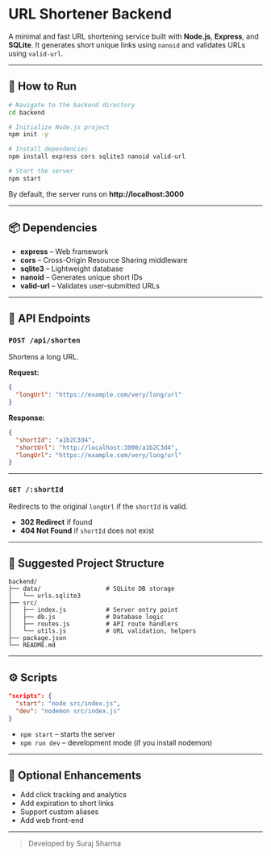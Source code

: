# URL Shortener Backend

A minimal and fast URL shortening service built with **Node.js**, **Express**, and **SQLite**. It generates short unique links using `nanoid` and validates URLs using `valid-url`.

---

## 🔧 How to Run

```bash
# Navigate to the backend directory
cd backend

# Initialize Node.js project
npm init -y

# Install dependencies
npm install express cors sqlite3 nanoid valid-url

# Start the server
npm start
```

By default, the server runs on **http://localhost:3000**

---

## 📦 Dependencies

- **express** – Web framework  
- **cors** – Cross-Origin Resource Sharing middleware  
- **sqlite3** – Lightweight database  
- **nanoid** – Generates unique short IDs  
- **valid-url** – Validates user-submitted URLs  

---

## 📑 API Endpoints

### `POST /api/shorten`

Shortens a long URL.

**Request:**
```json
{
  "longUrl": "https://example.com/very/long/url"
}
```

**Response:**
```json
{
  "shortId": "a1b2C3d4",
  "shortUrl": "http://localhost:3000/a1b2C3d4",
  "longUrl": "https://example.com/very/long/url"
}
```

---

### `GET /:shortId`

Redirects to the original `longUrl` if the `shortId` is valid.

- **302 Redirect** if found  
- **404 Not Found** if `shortId` does not exist  

---

## 📂 Suggested Project Structure

```
backend/
├── data/                  # SQLite DB storage
│   └── urls.sqlite3
├── src/
│   ├── index.js           # Server entry point
│   ├── db.js              # Database logic
│   ├── routes.js          # API route handlers
│   └── utils.js           # URL validation, helpers
├── package.json
└── README.md
```

---

## ⚙️ Scripts

```json
"scripts": {
  "start": "node src/index.js",
  "dev": "nodemon src/index.js"
}
```

- `npm start` – starts the server  
- `npm run dev` – development mode (if you install nodemon)

---

## 🧪 Optional Enhancements

- Add click tracking and analytics  
- Add expiration to short links  
- Support custom aliases  
- Add web front-end  

---

> Developed by Suraj Sharma
